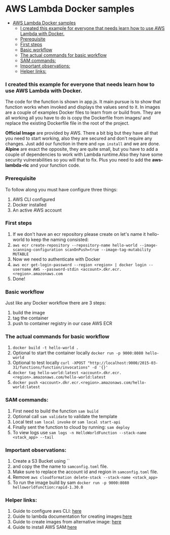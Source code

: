 # AWS Lambda Docker samples
- [AWS Lambda Docker samples](#aws-lambda-docker-samples)
    - [I created this example for everyone that needs learn how to use AWS Lambda with Docker.](#i-created-this-example-for-everyone-that-needs-learn-how-to-use-aws-lambda-with-docker)
    - [Prerequisite](#prerequisite)
    - [First steps](#first-steps)
    - [Basic workflow](#basic-workflow)
    - [The actual commands for basic workflow](#the-actual-commands-for-basic-workflow)
    - [SAM commands:](#sam-commands)
    - [Important observations:](#important-observations)
    - [Helper links:](#helper-links)



### I created this example for everyone that needs learn how to use AWS Lambda with Docker.
The code for the function is shown in app.js. It main pursue is to show that function works when invoked and displays the values send to it.
In images are a couple of examples Docker files to learn from or build from. They are all working all you have to do is copy the Dockerfile from images/ and replace the existing Dockerfile file in the root of the project.

**Official Image** are provided by AWS. There a bit big but they have all that you need to start working, also they are secured and don't require any changes. Just add our function in there and `npm install` and we are done.
**Alpine** are exact the opposite, they are quite small, but you have to add a couple of dependencies to work with Lambda runtime.Also they have some security vulnerabilities so you will that to fix. Plus you need to add the **aws-lambda-ric** and your function code.

### Prerequisite
To follow along you must have configure three things:  
1. AWS CLI configured
2. Docker installed
3. An active AWS account

### First steps
1. If we don't have an ecr repository please create on let's name it hello-world to keep the naming consisted: 
2. `aws ecr create-repository --repository-name hello-world --image-scanning-configuration scanOnPush=true --image-tag-mutability MUTABLE`
3. Now we need to authenticate with Docker 
4. `aws ecr get-login-password --region <region> | docker login --username AWS --password-stdin <account>.dkr.ecr.<region>.amazonaws.com`
5. Done!

### Basic workflow
Just like any Docker workflow there are 3 steps:

1. build the image
2. tag the container
3. push to container registry in our case AWS ECR

### The actual commands for basic workflow
1. `docker build -t hello-world .`
2. Optional to start the container locally `docker run -p 9000:8080 hello-world`
3. Optional to test locally `curl -XPOST "http://localhost:9000/2015-03-31/functions/function/invocations" -d '{}'`
4. `docker tag hello-world:latest <account>.dkr.ecr.<region>.amazonaws.com/hello-world:latest`
5. `docker push <account>.dkr.ecr.<region>.amazonaws.com/hello-world:latest`

### SAM commands: 
1. First need to build the function `sam build`
2. Optional call `sam validate` to validate the template  
3. Local test `sam local invoke` or `sam local start-api`
4. Finally sent the function to cloud by running: `sam deploy`
5. To view logs use `sam logs -n HelloWorldFunction --stack-name <stack_app> --tail`


### Important observations:
1. Create a S3 Bucket using ``
2. and copy the the name to `samconfig.toml` file. 
3. Make sure to replace the account id and region in `samconfig.toml` file.
4. Remove `aws cloudformation delete-stack --stack-name <stack_app>`
5. To run the image build by sam `docker run -p 9000:8080 helloworldfunction:rapid-1.30.0`

### Helper links:
1. Guide to configure aws CLI: [here](https://docs.aws.amazon.com/cli/latest/userguide/cli-configure-quickstart.html#cli-configure-quickstart-creds)
2. Guide to lambda documentation for creating images:[here](https://docs.aws.amazon.com/lambda/latest/dg/images-create.html)
3. Guide to create images from alternative image: [here](https://docs.aws.amazon.com/lambda/latest/dg/images-create.html#images-create-from-alt)
4. Guide to install AWS SAM:[here](https://docs.aws.amazon.com/serverless-application-model/latest/developerguide/serverless-sam-cli-install.html)
